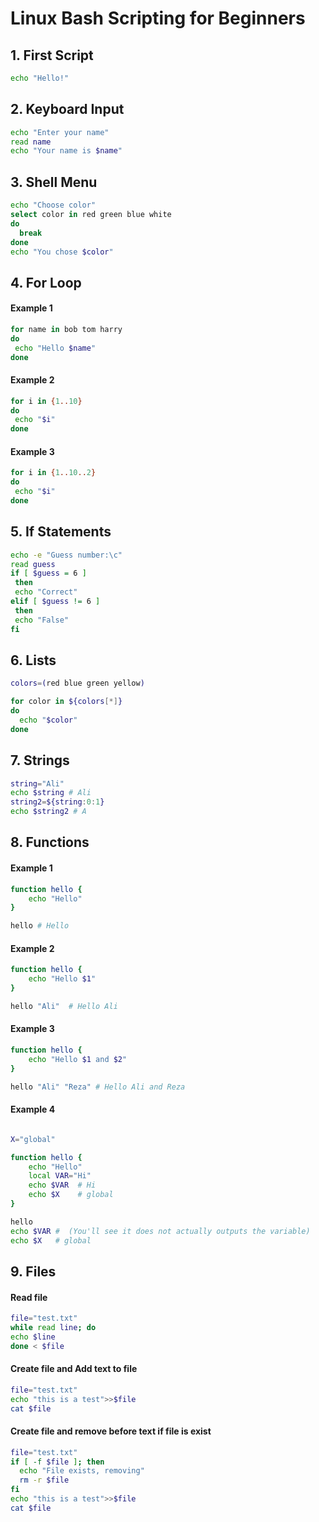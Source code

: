 # Linux Bash Scripting for Beginners

## 1. First Script

```bash
echo "Hello!"
```

## 2. Keyboard Input

```bash
echo "Enter your name"
read name
echo "Your name is $name"
```

## 3. Shell Menu

```bash
echo "Choose color"
select color in red green blue white
do
  break
done
echo "You chose $color"
```

## 4. For Loop

#### Example 1
```bash
for name in bob tom harry
do
 echo "Hello $name"
done 
```

#### Example 2
```bash
for i in {1..10}
do
 echo "$i"
done 
```

#### Example 3
```bash
for i in {1..10..2}
do
 echo "$i"
done 
```
  
## 5. If Statements

```bash
echo -e "Guess number:\c"
read guess
if [ $guess = 6 ]
 then
 echo "Correct"
elif [ $guess != 6 ]
 then
 echo "False"
fi
```
## 6. Lists

```bash
colors=(red blue green yellow)

for color in ${colors[*]}
do
  echo "$color"
done  
```

## 7. Strings

```bash
string="Ali"
echo $string # Ali
string2=${string:0:1}
echo $string2 # A
```

## 8. Functions

#### Example 1

```bash
function hello {
    echo "Hello"
}

hello # Hello
```

#### Example 2

```bash
function hello {
    echo "Hello $1"
}

hello "Ali"  # Hello Ali
```

#### Example 3

```bash
function hello {
    echo "Hello $1 and $2"
}

hello "Ali" "Reza" # Hello Ali and Reza
```

#### Example 4

```bash

X="global"

function hello {
    echo "Hello"
    local VAR="Hi"
    echo $VAR  # Hi
    echo $X    # global
}

hello 
echo $VAR #  (You'll see it does not actually outputs the variable)
echo $X   # global

```

## 9. Files

#### Read file
```bash
file="test.txt"
while read line; do
echo $line
done < $file
```

#### Create file and Add text to file

```bash
file="test.txt"
echo "this is a test">>$file
cat $file
```

#### Create file and remove before text if file is exist

```bash
file="test.txt"
if [ -f $file ]; then
  echo "File exists, removing"
  rm -r $file
fi  
echo "this is a test">>$file
cat $file
```
